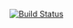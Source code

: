 [![Build Status](https://travis-ci.org/luuhoangnam/guard.svg?branch=master)](https://travis-ci.org/luuhoangnam/guard)
